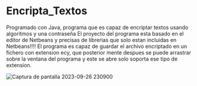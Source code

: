 # Encripta_Textos
Programado con Java, programa que es capaz de encriptar textos usando algoritmos y una contraseña
El proyecto del programa esta basado en el editor de Netbeans y precisas de librerias que solo estan incluidas en Netbeans!!!!
El programa es capaz de guardar el archivo encriptado en un fichero con extension ecy, que posterior mente despues se puede arrastrar sobre
la ventana del programa y este se abre solo soporta ese tipo de extension.




![Captura de pantalla 2023-09-26 230900](https://github.com/Yacoobs76/Encripta_Textos/assets/144021540/5f39cbad-930f-4788-8ac5-a568bb278cb8)
